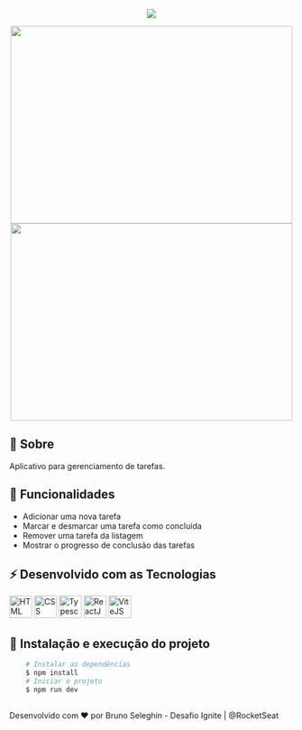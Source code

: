 <p align="center">
 <img src="https://user-images.githubusercontent.com/36992725/208320338-20ea3724-c8f1-4ad7-8247-9723860f3fc1.svg" />
</p>

<div align="center">
  <img width="500" height="350" src="https://user-images.githubusercontent.com/36992725/208320909-0b6afcd5-9c68-45ff-afa5-05cdaf1efde2.png">
  <img width="500" height="350" src="https://user-images.githubusercontent.com/36992725/208320926-650b70d0-66bb-424d-8e7d-da0a318c26a4.png">
</div>

## 📓 Sobre 

Aplicativo para gerenciamento de tarefas.

## 💎 Funcionalidades

- Adicionar uma nova tarefa
- Marcar e desmarcar uma tarefa como concluída
- Remover uma tarefa da listagem
- Mostrar o progresso de conclusão das tarefas

## ⚡ Desenvolvido com as Tecnologias

<div>
  <img src="https://cdn.jsdelivr.net/gh/devicons/devicon/icons/html5/html5-plain.svg" width="40" height="40" alt="HTML" />
  <img src="https://cdn.jsdelivr.net/gh/devicons/devicon/icons/css3/css3-plain.svg" width="40" height="40" alt="CSS" />
  <img src="https://cdn.jsdelivr.net/gh/devicons/devicon/icons/typescript/typescript-plain.svg" width="40" height="40" alt="Typescript" />
  <img src="https://cdn.jsdelivr.net/gh/devicons/devicon/icons/react/react-original.svg" width="40" height="40" alt="ReactJS" />
  <img src="https://vitejs.dev/logo-with-shadow.png" width="40" height="40" alt="ViteJS" />
</div>

## 🚀 Instalação e execução do projeto

```bash
    # Instalar as dependências
    $ npm install
    # Iniciar o projeto
    $ npm run dev
```

##

Desenvolvido com ❤️ por Bruno Seleghin - Desafio Ignite | @RocketSeat
